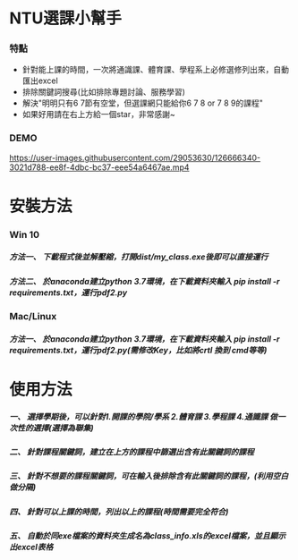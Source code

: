 # NTU選課小幫手 
### 特點
* 針對能上課的時間，一次將通識課、體育課、學程系上必修選修列出來，自動匯出excel
* 排除關鍵詞搜尋(比如排除專題討論、服務學習)
* 解決"明明只有6 7節有空堂，但選課網只能給你6 7 8 or 7 8 9的課程"
* 如果好用請在右上方給一個star，非常感謝~
### DEMO 

https://user-images.githubusercontent.com/29053630/126666340-3021d788-ee8f-4dbc-bc37-eee54a6467ae.mp4

# 安裝方法 
### Win 10
##### 方法一、 下載程式後並解壓縮，打開dist/my_class.exe後即可以直接運行
##### 方法二、 於anaconda建立python 3.7環境，在下載資料夾輸入 pip install -r requirements.txt，運行pdf2.py
### Mac/Linux
##### 方法一、 於anaconda建立python 3.7環境，在下載資料夾輸入 pip install -r requirements.txt，運行pdf2.py(需修改Key，比如將crtl 換到 cmd等等)
# 使用方法
##### 一、 選擇學期後，可以針對1.開課的學院/學系 2.體育課 3.學程課 4.通識課 做一次性的選擇(選擇為聯集)
##### 二、 針對課程關鍵詞，建立在上方的課程中篩選出含有此關鍵詞的課程
##### 三、 針對不想要的課程關鍵詞，可在輸入後排除含有此關鍵詞的課程，(利用空白做分隔)
##### 四、 針對可以上課的時間，列出以上的課程(時間需要完全符合)
##### 五、 自動於同exe檔案的資料夾生成名為class_info.xls的excel檔案，並且顯示出excel表格
